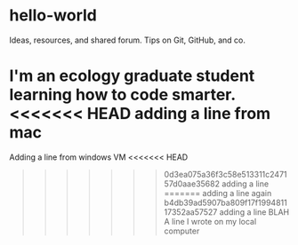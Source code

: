 # hello-world
Ideas, resources, and shared forum.
Tips on Git, GitHub, and co.

I'm an ecology graduate student learning how to code smarter.
<<<<<<< HEAD
adding a line from mac
=======
Adding a line from windows VM
<<<<<<< HEAD
>>>>>>> 0d3ea075a36f3c58e513311c247157d0aae35682
adding a line
=======
adding a line again
>>>>>>> b4db39ad5907ba809f17f199481117352aa57527
adding a line BLAH
A line I wrote on my local computer
